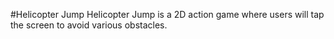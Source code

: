 #Helicopter Jump
Helicopter Jump is a 2D action game where users will tap the screen to avoid various obstacles.